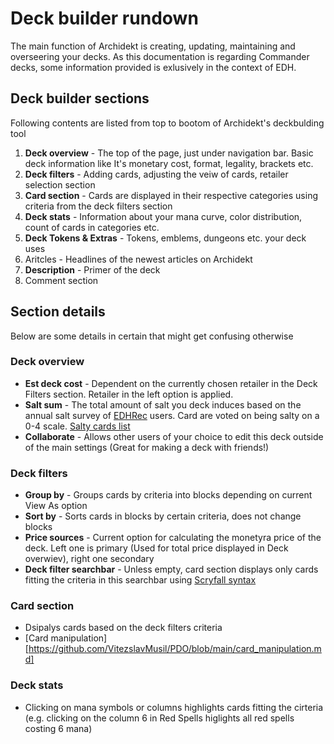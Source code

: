# Deck builder rundown

The main function of Archidekt is creating, updating, maintaining and overseering your decks. As this documentation is regarding Commander decks, some information provided is exlusively in the context of EDH.

## Deck builder sections
Following contents are listed from top to bootom of Archidekt's deckbulding tool 
1. **Deck overview** - The top of the page, just under navigation bar. Basic deck information like It's monetary cost, format, legality, brackets etc.
2. **Deck filters** - Adding cards, adjusting the veiw of cards, retailer selection section
3. **Card section** - Cards are displayed in their respective categories using criteria from the deck filters section
4. **Deck stats** - Information about your mana curve, color distribution, count of cards in categories etc.
5. **Deck Tokens & Extras** - Tokens, emblems, dungeons etc. your deck uses
6. Aritcles - Headlines of the newest articles on Archidekt
7. **Description** - Primer of the deck
8. Comment section

## Section details
Below are some details in certain that might get confusing otherwise
### Deck overview
- **Est deck cost** - Dependent on the currently chosen retailer in the Deck Filters section. Retailer in the left option is applied.
- **Salt sum** - The total amount of salt you deck induces based on the annual salt survey of [EDHRec](https://edhrec.com/) users. Card are voted on being salty on a 0-4 scale. [Salty cards list](https://edhrec.com/top/salt)
- **Collaborate** - Allows other users of your choice to edit this deck outside of the main settings (Great for making a deck with friends!)

### Deck filters
- **Group by** - Groups cards by criteria into blocks depending on current View As option
- **Sort by** - Sorts cards in blocks by certain criteria, does not change blocks
- **Price sources** - Current option for calculating the monetyra price of the deck. Left one is primary (Used for total price displayed in Deck overwiev), right one secondary
- **Deck filter searchbar** - Unless empty, card section displays only cards fitting the criteria in this searchbar using [Scryfall syntax](https://scryfall.com/docs/syntax)

### Card section
- Dsipalys cards based on the deck filters criteria
- [Card manipulation][https://github.com/VitezslavMusil/PDO/blob/main/card_manipulation.md]

### Deck stats
- Clicking on mana symbols or columns highlights cards fitting the cirteria (e.g. clicking on the column 6 in Red Spells higlights all red spells costing 6 mana)
